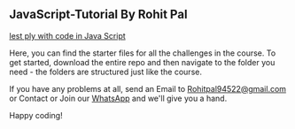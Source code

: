 ## JavaScript-Tutorial By Rohit Pal 
[lest ply with code in Java Script](https://scrimba.com/learn/learnjavascript?utm_source=scrimba&utm_medium=scrim&utm_campaign=learn_javascript_launch&utm_content=fcc)

Here, you can find the starter files for all the challenges in the course. To get started, download the entire repo and then navigate to the folder you need - the folders are structured just like the course. 

If you have any problems at all, send an Email to Rohitpal94522@gmail.com or Contact or Join our [WhatsApp](https://api.whatsapp.com/send?phone=+917985092439) and we'll give you a hand. 

Happy coding!
